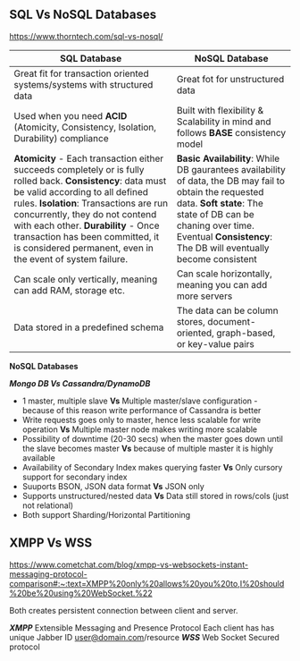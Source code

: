 ## **SQL Vs NoSQL Databases**

https://www.thorntech.com/sql-vs-nosql/

| SQL Database                                                 | NoSQL Database                                               |
| ------------------------------------------------------------ | ------------------------------------------------------------ |
| Great fit for transaction oriented systems/systems with structured data | Great fot for unstructured data                              |
| Used when you need **ACID** (Atomicity, Consistency, Isolation, Durability) compliance | Built with flexibility & Scalability in mind and follows **BASE** consistency model |
| **Atomicity** - Each transaction either succeeds completely or is fully rolled back. **Consistency**: data must be valid according to all defined rules. **Isolation**: Transactions are run concurrently, they do not contend with each other.   **Durability** - Once transaction has been committed, it is considered permanent, even in the event of system failure. | **Basic Availability**: While DB gaurantees availability of data, the DB may fail to obtain the requested data. **Soft state**: The state of DB can be chaning over time. Eventual **Consistency**: The DB will eventually become consistent |
| Can scale only vertically, meaning can add RAM, storage etc. | Can scale horizontally, meaning you can add more servers     |
| Data stored in a predefined schema                           | The data can be column stores, document-oriented, graph-based, or key-value pairs |


**NoSQL Databases**

***Mongo DB Vs Cassandra/DynamoDB***
- 1 master, multiple slave **Vs** Multiple master/slave configuration - because of this reason write performance of Cassandra is better
- Write requests goes only to master, hence less scalable for write operation **Vs** Multiple master node makes writing more scalable
- Possibility of downtime (20-30 secs) when the master goes down until the slave becomes master **Vs** because of multiple master it is highly available
- Availability of Secondary Index makes querying faster **Vs** Only cursory support for secondary index
- Suuports BSON, JSON data format **Vs** JSON only
- Supports unstructured/nested data **Vs** Data still stored in rows/cols (just not relational)
- Both support Sharding/Horizontal Partitioning


## XMPP Vs WSS
https://www.cometchat.com/blog/xmpp-vs-websockets-instant-messaging-protocol-comparison#:~:text=XMPP%20only%20allows%20you%20to,I%20should%20be%20using%20WebSocket.%22

Both creates persistent connection between client and server.

***XMPP*** Extensible Messaging and Presence Protocol
Each client has has unique Jabber ID user@domain.com/resource
***WSS*** Web Socket Secured protocol
